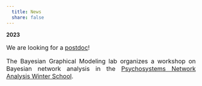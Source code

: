 ```yaml
---
  title: News
  share: false
---
```


**2023**
<p style="font-size:medium;text-align:justify"> We are looking for a <a href = "https://vacatures.uva.nl/UvA/job/Postdoctoral-Researcher-in-Bayesian-Graphical-Modeling/765325002/">postdoc</a>!</p> 

<p style="font-size:medium;text-align:justify"> The Bayesian Graphical Modeling lab organizes a workshop on Bayesian network analysis in the <a href = "http://psychosystems.org/networks-winter-school-2023/">Psychosystems Network Analysis Winter School</a>.</p>

